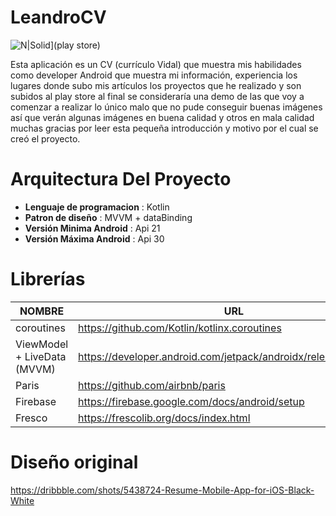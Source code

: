 # LeandroCV

![N|Solid](https://play.google.com/intl/es-419/badges/static/images/badges/es-419_badge_web_generic.png)](play store)

Esta aplicación es un CV (currículo Vidal) que muestra mis habilidades como developer Android que muestra mi información, experiencia los lugares donde subo mis artículos los proyectos que he realizado y son subidos al play store al final se consideraría una demo de las que voy a comenzar a realizar lo único malo que no pude conseguir buenas imágenes así que  verán algunas imágenes en buena calidad y otros en mala calidad muchas gracias por leer esta pequeña introducción y motivo por el cual se creó el proyecto.

# Arquitectura Del Proyecto

* **Lenguaje de programacion** : Kotlin
* **Patron de diseño** : MVVM + dataBinding
* **Versión Minima Android** : Api 21
* **Versión Máxima Android** : Api 30

# Librerías
| NOMBRE | URL |
| ------ | ------ |
| coroutines | https://github.com/Kotlin/kotlinx.coroutines |
| ViewModel + LiveData (MVVM) | https://developer.android.com/jetpack/androidx/releases/lifecycle |
| Paris | https://github.com/airbnb/paris |
| Firebase | https://firebase.google.com/docs/android/setup |
| Fresco | https://frescolib.org/docs/index.html |

# Diseño original
https://dribbble.com/shots/5438724-Resume-Mobile-App-for-iOS-Black-White